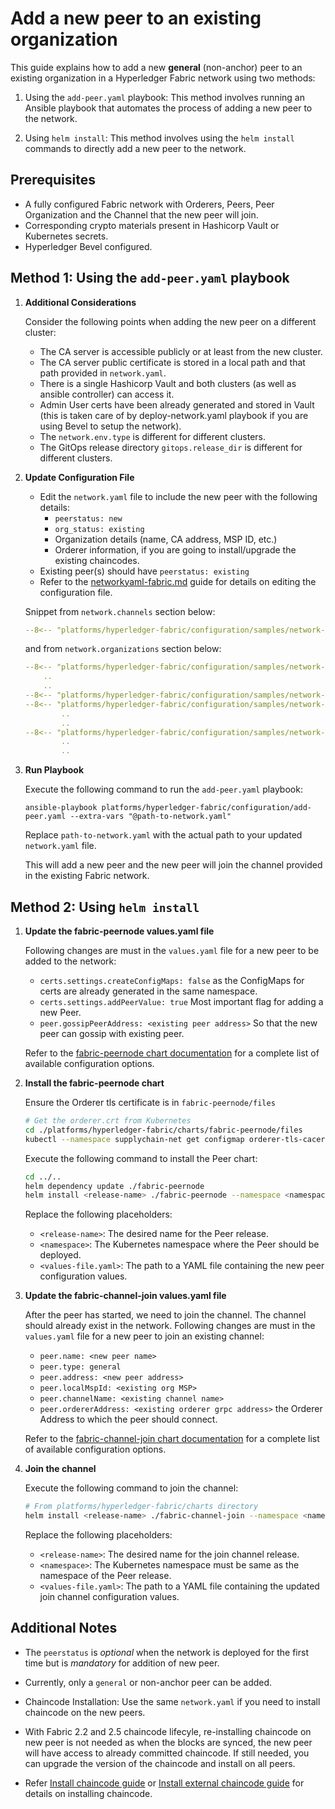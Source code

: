 [//]: # (##############################################################################################)
[//]: # (Copyright Accenture. All Rights Reserved.)
[//]: # (SPDX-License-Identifier: Apache-2.0)
[//]: # (##############################################################################################)

# Add a new peer to an existing organization

This guide explains how to add a new **general** (non-anchor) peer to an existing organization in a Hyperledger Fabric network using two methods:

1. Using the `add-peer.yaml` playbook: This method involves running an Ansible playbook that automates the process of adding a new peer to the network.

1. Using `helm install`: This method involves using the `helm install` commands to directly add a new peer to the network.

## Prerequisites
- A fully configured Fabric network with Orderers, Peers, Peer Organization and the Channel that the new peer will join. 
- Corresponding crypto materials present in Hashicorp Vault or Kubernetes secrets.
- Hyperledger Bevel configured.

## Method 1: Using the `add-peer.yaml` playbook

1. **Additional Considerations**

    Consider the following points when adding the new peer on a different cluster:

    - The CA server is accessible publicly or at least from the new cluster.
    - The CA server public certificate is stored in a local path and that path provided in `network.yaml`.
    - There is a single Hashicorp Vault and both clusters (as well as ansible controller) can access it.
    - Admin User certs have been already generated and stored in Vault (this is taken care of by deploy-network.yaml playbook if you are using Bevel to setup the network).
    - The `network.env.type` is different for different clusters.
    - The GitOps release directory `gitops.release_dir` is different for different clusters.

1. **Update Configuration File**

    - Edit the `network.yaml` file to include the new peer with the following details:
		- `peerstatus: new`
        - `org_status: existing`
		- Organization details (name, CA address, MSP ID, etc.)
		- Orderer information, if you are going to install/upgrade the existing chaincodes.
	- Existing peer(s) should have `peerstatus: existing`
    - Refer to the [networkyaml-fabric.md](../networkyaml-fabric.md) guide for details on editing the configuration file.

    Snippet from `network.channels` section below:
    ```yaml
    --8<-- "platforms/hyperledger-fabric/configuration/samples/network-fabric-add-peer.yaml:60:87"
    ```

    and from `network.organizations` section below:

    ```yaml
    --8<-- "platforms/hyperledger-fabric/configuration/samples/network-fabric-add-peer.yaml:94:103"
        ..
        ..
    --8<-- "platforms/hyperledger-fabric/configuration/samples/network-fabric-add-peer.yaml:144:144"
    --8<-- "platforms/hyperledger-fabric/configuration/samples/network-fabric-add-peer.yaml:153:159"
            ..
            ..
    --8<-- "platforms/hyperledger-fabric/configuration/samples/network-fabric-add-peer.yaml:187:192"
            ..
            ..
    ```

1. **Run Playbook**
	
	Execute the following command to run the `add-peer.yaml` playbook:

	```
	ansible-playbook platforms/hyperledger-fabric/configuration/add-peer.yaml --extra-vars "@path-to-network.yaml"
	```
	Replace `path-to-network.yaml` with the actual path to your updated `network.yaml` file.

	This will add a new peer and the new peer will join the channel provided in the existing Fabric network.

## Method 2: Using `helm install`

1. **Update the fabric-peernode values.yaml file**

    Following changes are must in the `values.yaml` file for a new peer to be added to the network:

    - `certs.settings.createConfigMaps: false` as the ConfigMaps for certs are already generated in the same namespace.
	- `certs.settings.addPeerValue: true` Most important flag for adding a new Peer.
	- `peer.gossipPeerAddress: <existing peer address>` So that the new peer can gossip with existing peer.

    Refer to the [fabric-peernode chart documentation](https://github.com/hyperledger/bevel/tree/main/platforms/hyperledger-fabric/charts/fabric-peernode) for a complete list of available configuration options.

1. **Install the fabric-peernode chart**
    
    Ensure the Orderer tls certificate is in `fabric-peernode/files`

    ```bash
    # Get the orderer.crt from Kubernetes
    cd ./platforms/hyperledger-fabric/charts/fabric-peernode/files
    kubectl --namespace supplychain-net get configmap orderer-tls-cacert -o jsonpath='{.data.cacert}' > orderer.crt
    ```

    Execute the following command to install the Peer chart:
	```bash
    cd ../..
	helm dependency update ./fabric-peernode
	helm install <release-name> ./fabric-peernode --namespace <namespace> --values <values-file.yaml>
	```
	Replace the following placeholders:

	- `<release-name>`: The desired name for the Peer release.
	- `<namespace>`: The Kubernetes namespace where the Peer should be deployed.
	- `<values-file.yaml>`: The path to a YAML file containing the new peer configuration values.

1. **Update the fabric-channel-join values.yaml file**

    After the peer has started, we need to join the channel. The channel should already exist in the network.
    Following changes are must in the `values.yaml` file for a new peer to join an existing channel:

    - `peer.name: <new peer name>`
	- `peer.type: general`
	- `peer.address: <new peer address>`
    - `peer.localMspId: <existing org MSP>`
    - `peer.channelName: <existing channel name>`
    - `peer.ordererAddress: <existing orderer grpc address>` the Orderer Address to which the peer should connect.

    Refer to the [fabric-channel-join chart documentation](https://github.com/hyperledger/bevel/tree/main/platforms/hyperledger-fabric/charts/fabric-channel-join) for a complete list of available configuration options.

1. **Join the channel**

    Execute the following command to join the channel:
	```bash
	# From platforms/hyperledger-fabric/charts directory
	helm install <release-name> ./fabric-channel-join --namespace <namespace> --values <values-file.yaml>
	```
	Replace the following placeholders:

	- `<release-name>`: The desired name for the join channel release.
	- `<namespace>`: The Kubernetes namespace must be same as the namespace of the Peer release.
	- `<values-file.yaml>`: The path to a YAML file containing the updated join channel configuration values.

## Additional Notes
 
- The `peerstatus` is _optional_ when the network is deployed for the first time but is _mandatory_ for addition of new peer.

- Currently, only a `general` or non-anchor peer can be added.

- Chaincode Installation: Use the same `network.yaml` if you need to install chaincode on the new peers.

- With Fabric 2.2 and 2.5 chaincode lifecyle, re-installing chaincode on new peer is not needed as when the blocks are synced, the new peer will have access to already committed chaincode. If still needed, you can upgrade the version of the chaincode and install on all peers.

- Refer [Install chaincode guide](./chaincode-operations.md) or [Install external chaincode guide](./external-chaincode-operations.md) for details on installing chaincode.
